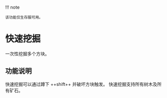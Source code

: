 !!! note

    该功能仅生存服可用。

# 快速挖掘

一次性挖掘多个方块。

## 功能说明

快速挖掘可以通过蹲下 ++shift++ 并破坏方块触发。
快速挖掘支持所有树木及所有矿石。
